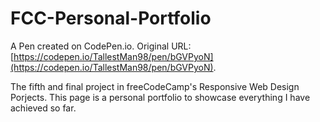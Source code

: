 # FCC-Personal-Portfolio

A Pen created on CodePen.io. Original URL: [https://codepen.io/TallestMan98/pen/bGVPyoN](https://codepen.io/TallestMan98/pen/bGVPyoN).

The fifth and final project in freeCodeCamp's Responsive Web Design Porjects. This page is a personal portfolio to showcase everything I have achieved so far.

